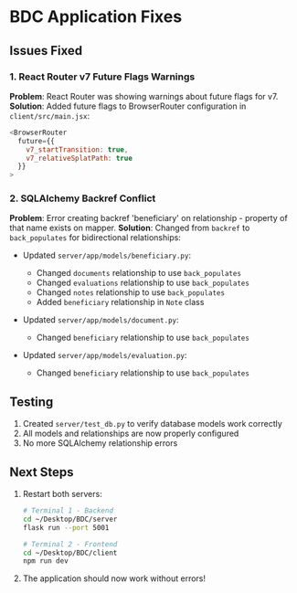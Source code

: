# BDC Application Fixes

## Issues Fixed

### 1. React Router v7 Future Flags Warnings
**Problem**: React Router was showing warnings about future flags for v7.
**Solution**: Added future flags to BrowserRouter configuration in `client/src/main.jsx`:
```javascript
<BrowserRouter
  future={{
    v7_startTransition: true,
    v7_relativeSplatPath: true
  }}
>
```

### 2. SQLAlchemy Backref Conflict
**Problem**: Error creating backref 'beneficiary' on relationship - property of that name exists on mapper.
**Solution**: Changed from `backref` to `back_populates` for bidirectional relationships:

- Updated `server/app/models/beneficiary.py`:
  - Changed `documents` relationship to use `back_populates`
  - Changed `evaluations` relationship to use `back_populates`
  - Changed `notes` relationship to use `back_populates`
  - Added `beneficiary` relationship in `Note` class

- Updated `server/app/models/document.py`:
  - Changed `beneficiary` relationship to use `back_populates`

- Updated `server/app/models/evaluation.py`:
  - Changed `beneficiary` relationship to use `back_populates`

## Testing

1. Created `server/test_db.py` to verify database models work correctly
2. All models and relationships are now properly configured
3. No more SQLAlchemy relationship errors

## Next Steps

1. Restart both servers:
   ```bash
   # Terminal 1 - Backend
   cd ~/Desktop/BDC/server
   flask run --port 5001
   
   # Terminal 2 - Frontend
   cd ~/Desktop/BDC/client
   npm run dev
   ```

2. The application should now work without errors!